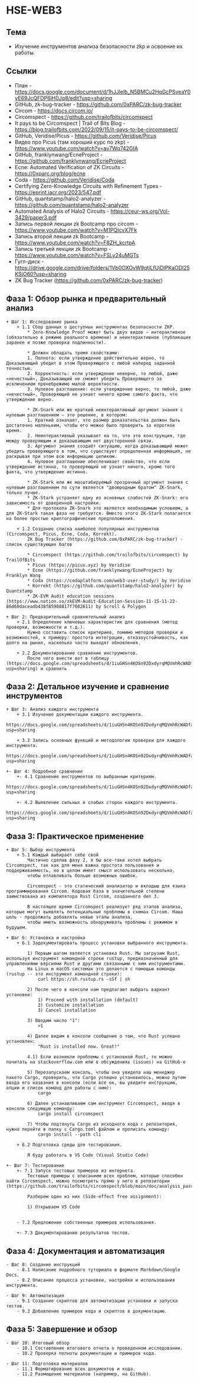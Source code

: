 # HSE-WEB3


## Тема
* Изучение инструментов анализа безопасности zkp и освоение их работы.


## Ссылки
* План - https://docs.google.com/document/d/1hJJlelb_N5BMCu2HqGcPSveaY0vE69JcQFDP6iH0Jq8/edit?usp=sharing
* GitHub, zk-bug-tracker - https://github.com/0xPARC/zk-bug-tracker
* Circom - https://docs.circom.io/
* Circomspect - https://github.com/trailofbits/circomspect 
* It pays to be Circomspect | Trail of Bits Blog - https://blog.trailofbits.com/2022/09/15/it-pays-to-be-circomspect/
* GitHub, Veridise/Picus - https://github.com/Veridise/Picus
* Видео про Picus (там хороший курс по zkp) - https://www.youtube.com/watch?v=av7Wq742GIA
* GitHub, franklynwang/EcneProject - https://github.com/franklynwang/EcneProject
* Ecne: Automated Verification of ZK Circuits - https://0xparc.org/blog/ecne
* Coda - https://github.com/Veridise/Coda 
* Certifying Zero-Knowledge Circuits with Refinement Types - https://eprint.iacr.org/2023/547.pdf
* GitHub, quantstamp/halo2-analyzer - https://github.com/quantstamp/halo2-analyzer
* Automated Analysis of Halo2 Circuits - https://ceur-ws.org/Vol-3429/paper3.pdf
* Запись первой лекции zk Bootcamp про circom - https://www.youtube.com/watch?v=M1PQIcvX7Fk
* Запись второй лекции zk Bootcamp - https://www.youtube.com/watch?v=F8ZH_kcrtpA
* Запись третьей лекции zk Bootcamp - https://www.youtube.com/watch?v=FSLy24uMGTs
* Гугл-диск - https://drive.google.com/drive/folders/1Vb0OXOvW9qtjLfUiDlPKaODl25KSjO60?usp=sharing
* ZK Bug Tracker (https://github.com/0xPARC/zk-bug-tracker)


## Фаза 1: Обзор рынка и предварительный анализ  
    + Шаг 1: Исследование рынка  
        + 1.1 Сбор данных о доступных инструментах безопасности ZKP.  
            * Zero-Knowledge Proof может быть двух видов — интерактивное (обязательно в режиме реального времени) и неинтерактивное (публикация заранее и позже проверка подлинности).
            
            * Должен обладать тремя свойствами:
            1. Полнота: если утверждение действительно верно, то Доказывающий убедит в этом Проверяющего с любой наперед заданной точностью.
            2. Корректность: если утверждение неверно, то любой, даже «нечестный», Доказывающий не сможет убедить Проверяющего за исключением пренебрежимо малой вероятности.
            3. Нулевое разглашение: если утверждение верно, то любой, даже «нечестный», Проверяющий не узнает ничего кроме самого факта, что утверждение верно.
            
            * ZK-Snark или же краткий неинтерактивный аргумент знания с нулевым разглашением — это решение, в котором:
            1. Краткий означает, что размер доказательства должен быть достаточно маленьким, чтобы его можно было проверить за короткое время.
            2. Неинтерактивный указывает на то, что это конструкция, где между проверяющим и доказывающим нет двусторонней связи.
            3. Аргумент знания создаёт ситуацию, когда доказывающий может убедить проверяющего в том, что существует определенная информация, не раскрывая при этом всю информацию целиком.
            4. Нулевое разглашение обеспечивает свойство, что если утверждение истинно, то проверяющий не узнает ничего, кроме того факта, что утверждение истинно.
            
            * ZK-Stark или же масштабируемый прозрачный аргумент знания с нулевым разглашением по сути является "двоюродным братом" ZK-Snark, только лучше. 
            * ZK-Stark устраняет одну из основных слабостей ZK-Snark: его зависимость от доверенной настройки. 
            * Для протокола ZK-Snark это является необходимым условием, а для ZK-Stark такая фаза не требуется. Вместо этого ZK-Stark полагается на более простые криптографические предположения.
        
        + 1.2 Создание списка наиболее популярных инструментов (Circomspect, Picus, Ecne, Coda, Korrekt).  
            ZK Bug Tracker (https://github.com/0xPARC/zk-bug-tracker) - список существующих багов
            
            * Circomspect (https://github.com/trailofbits/circomspect) by TrailOfBits
            * Picus (https://picus.xyz) by Veridise
            * Ecne (https://github.com/franklynwang/EcneProject) by Franklyn Wang
            * Coda (https://codaplatform.com/web3-user-study/) by Veridise
            * Korrekt (https://github.com/quantstamp/halo2-analyzer) by Quantstamp
            * ZK-EVM Audit education sessions (https://www.notion.so/zkEVM-Audit-Education-Session-11-15-11-22-86d60daceadb438f85908817f7082611) by Scroll & Polygon
            
    + Шаг 2: Предварительный сравнительный анализ  
        + 2.1 Определение ключевых характеристик для сравнения (метод проверки, возможности и т.д.).  
            Нужно составить список критериев, помимо методов проверки и возможностей, к примеру: простота интеграции, отказоустойчивость, как долго на рынке, насколько часто выходят обновления.
            
        + 2.2 Документирование сравнение инструментов.  
            После чего внести вот в таблицу (https://docs.google.com/spreadsheets/d/1iuGHSn4KOSn92DxdyrqMQVmhRcWADfa2k_iXtY9jxjE/edit?usp=sharing) и сравнить

## Фаза 2: Детальное изучение и сравнение инструментов
    + Шаг 3: Анализ каждого инструмента
        + 3.1 Изучение документации каждого инструмента.
            https://docs.google.com/spreadsheets/d/1iuGHSn4KOSn92DxdyrqMQVmhRcWADfa2k_iXtY9jxjE/edit?usp=sharing
            
        + 3.2 Запись основных функций и методологии проверки для каждого инструмента.
            https://docs.google.com/spreadsheets/d/1iuGHSn4KOSn92DxdyrqMQVmhRcWADfa2k_iXtY9jxjE/edit?usp=sharing    
                        
    +- Шаг 4: Подробное сравнение
        +- 4.1 Сравнение инструментов по выбранным критериям.
            https://docs.google.com/spreadsheets/d/1iuGHSn4KOSn92DxdyrqMQVmhRcWADfa2k_iXtY9jxjE/edit?usp=sharing    
                    
        +- 4.2 Выявление сильных и слабых сторон каждого инструмента.
            https://docs.google.com/spreadsheets/d/1iuGHSn4KOSn92DxdyrqMQVmhRcWADfa2k_iXtY9jxjE/edit?usp=sharing
            
## Фаза 3: Практическое применение
    + Шаг 5: Выбор инструмента
        + 5.1 Каждый выбирает себе свой
            Частично сделав фазу 2, я бы все-таки хотел выбрать Circomspect, так как для меня важна простота пользования и поддерживаемость, но в целом имеет смысл использовать несколько, 
            чтобы отлавливать больше возможных ошибок.
            
            Circomspect - это статический анализатор и вкладыш для языка программирования Circom. Кодовая база в значительной степени заимствована из компилятора Rust Circom, созданного den 3.

            В настоящее время Circomspect реализует ряд этапов анализа, которые могут выявлять потенциальные проблемы в схемах Circom. Наша цель - продолжать добавлять новые этапы анализа, 
            чтобы иметь возможность обнаруживать проблемы с режимом в будущем.
            
    + Шаг 6: Установка и настройка
        + 6.1 Задокументировать процесс установки выбранного инструмента.
        
            1) Первым шагом является установка Rust. Мы загрузим Rust, используя инструмент командной строки rustup, предназначенный для управлениями версиями Rust и другими связанными с ним инструментами.
            На Linux и macOS системах это делается с помощью команды (rustup -- это инструмент командной строки):
                curl https://sh.rustup.rs -sSf | sh
            
            2) После чего в консоли нам предлагают выбрать вариант установки:
                1) Proceed with installation (default)
                2) Customize installation
                3) Cancel installation
                
            3) Вводим число "1":
                >1
                
            4) Далее видим в консоли сообщение о том, что Rust успешно установлен:
                "Rust is installed now. Great!"
            
            4.1) Если возникли проблемы с установкой Rust, то можно почитать на stackoverflow.com или в обсуждениях (issues) на GitHub-е
            
            5) Перезапускаем консоль, чтобы она увидела наш менеджер пакето Cargo, проверить, что Cargo успешно установилось, можно путем ввода его названия в консоли (если все ок, вы увидите инструкцию, опции и список команд для работы с ним):
                cargo
                
            6) Далее устанавливаем сам инструмент Circomspect, вводя в консоли следующую команду:
                cargo install circomspect
                
            7) Чтобы подтянуть Cargo из исходного кода с репозитория, нужно перейти в папку с Cargo.toml файлом и прописать команду:
                cargo install --path cli
        
        + 6.2 Подготовка среды для тестирования.
        
            Я буду работать в VS Code (Visual Studio Code)

    +- Шаг 7: Тестирование
        +- 7.1 Запуск тестовых примеров из интернета.
            Тестовые примеры с описанием всех проблем, которые способен найти Circomspect, можно посмотреть прямо у него в репозитории (https://github.com/trailofbits/circomspect/blob/main/doc/analysis_passes.md)
            
            Разберем один из них (Side-effect free assignment):
            
            1) Открываем VS Code
            
            
        - 7.2 Предложение собственных примеров использования.
        
        +- 7.3 Документирование результатов тестов.
        
            
        
## Фаза 4: Документация и автоматизация
    - Шаг 8: Создание инструкций
        - 8.1 Написание подробного туториала в формате Markdown/Google Docs.
        - 8.2 Описание процесса установки, настройки и использования инструмента.
        
    - Шаг 9: Автоматизация
        - 9.1 Создание скриптов для автоматизации установки и запуска тестов.
        - 9.2 Добавление примеров кода и скриптов в документацию.

## Фаза 5: Завершение и обзор
    - Шаг 10: Итоговый обзор
        - 10.1 Составление итогового отчета о проведенном исследовании.
        - 10.2 Проверка полноты документации и примеров кода.
        
    - Шаг 11: Подготовка материалов
        - 11.1 Форматирование всех документов и кода.
        - 11.2 Размещение материалов (например, на GitHub).


        


